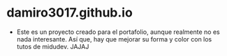 # damiro3017.github.io

- Este es un proyecto creado para el portafolio, aunque realmente no es nada interesante. Así que, hay que mejorar su forma y color
  con los tutos de midudev. JAJAJ
